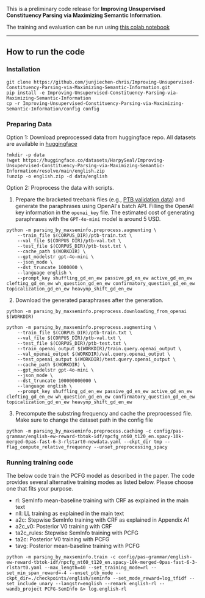 This is a preliminary code release for **Improving Unsupervised Constituency Parsing via Maximizing Semantic Information**. 

The training and evaluation can be run using [this colab notebook](https://drive.google.com/file/d/1RYPwPp8aEJ7-gjgyxJRVYUKEZWP1JbOW/view?usp=sharing)

----
## How to run the code
### Installation
```
git clone https://github.com/junjiechen-chris/Improving-Unsupervised-Constituency-Parsing-via-Maximizing-Semantic-Information.git
pip install -e Improving-Unsupervised-Constituency-Parsing-via-Maximizing-Semantic-Information
cp -r Improving-Unsupervised-Constituency-Parsing-via-Maximizing-Semantic-Information/config config
```
### Preparing Data
Option 1: Download preprocessed data from huggingface repo.
All datasets are available in [huggingface](https://huggingface.co/datasets/HarpySeal/Improving-Unsupervised-Constituency-Parsing-via-Maximizing-Semantic-Information/tree/main)

```
!mkdir -p data
!wget https://huggingface.co/datasets/HarpySeal/Improving-Unsupervised-Constituency-Parsing-via-Maximizing-Semantic-Information/resolve/main/english.zip
!unzip -o english.zip -d data/english
```

Option 2: Proprocess the data with scripts. 
1. Prepare the bracketed treebank files (e.g., [PTB validation data](https://github.com/nikitakit/self-attentive-parser/blob/master/data/22.auto.clean)) and generate the paraphrases using OpenAI's batch API. Filling the OpenAI key information in the `openai_key` file. The estimated cost of generating paraphrases with the `GPT-4o-mini` model is around 5 USD.
``` 
python -m parsing_by_maxseminfo.preprocess.augmenting \
	--train_file $(CORPUS_DIR)/ptb-train.txt \
	--val_file $(CORPUS_DIR)/ptb-val.txt \
	--test_file $(CORPUS_DIR)/ptb-test.txt \
	--cache_path $(WORKDIR) \
	--gpt_modelstr gpt-4o-mini \
	--json_mode \
	--dst_truncate 1000000 \
	--language english \
	--prompt_key shuffling_gd_en_ew passive_gd_en_ew active_gd_en_ew clefting_gd_en_ew wh_question_gd_en_ew confirmatory_question_gd_en_ew topicalization_gd_en_ew heavynp_shift_gd_en_ew

```
2. Download the generated paraphrases after the generation.
```
python -m parsing_by_maxseminfo.preprocess.downloading_from_openai $(WORKDIR)

python -m parsing_by_maxseminfo.preprocess.augmenting \
	--train_file $(CORPUS_DIR)/ptb-train.txt \
	--val_file $(CORPUS_DIR)/ptb-val.txt \
	--test_file $(CORPUS_DIR)/ptb-test.txt \
	--train_openai_output $(WORKDIR)/train.query.openai_output \
	--val_openai_output $(WORKDIR)/val.query.openai_output \
	--test_openai_output $(WORKDIR)/test.query.openai_output \
	--cache_path $(WORKDIR) \
	--gpt_modelstr gpt-4o-mini \
	--json_mode \
	--dst_truncate 100000000000 \
	--language english \
	--prompt_key shuffling_gd_en_ew passive_gd_en_ew active_gd_en_ew clefting_gd_en_ew wh_question_gd_en_ew confirmatory_question_gd_en_ew topicalization_gd_en_ew heavynp_shift_gd_en_ew
```

3. Precompute the substring frequency and cache the preprocessed file. Make sure to change the dataset path in the config file
```
python -m parsing_by_maxseminfo.preprocess.caching -c config/pas-grammar/english-ew-reward-tbtok-idf/npcfg_nt60_t120_en.spacy-10k-merged-0pas-fast-6-3-rlstart0-newdata.yaml --ckpt_dir tmp --flag_compute_relative_frequency --unset_preprocessing_spacy
```

### Running training code
The below code train the PCFG model as described in the paper. The code provides several alternative training modes as listed below. Please choose one that fits your purpose.
- rl: SemInfo mean-baseline training with CRF as explained in the main text
- nll: LL training as explained in the main text
- a2c: Stepwise SemInfo training with CRF as explained in Appendix A1
- a2c_v0: Posterior V0 training with CRF
- ta2c_rules: Stepwise SemInfo training with PCFG
- ta2c: Posterior V0 training with PCFG
- tavg: Posterior mean-baseline training with PCFG
```
python -m parsing_by_maxseminfo.train -c config/pas-grammar/english-ew-reward-tbtok-idf/npcfg_nt60_t120_en.spacy-10k-merged-0pas-fast-6-3-rlstart0.yaml --max_length=40 --set_training_mode=rl --set_min_span_reward=-4 --unset_ptb_mode --ckpt_dir=./checkpoints/english/seminfo --set_mode_reward=log_tfidf --set_include_unary --langstr=english --remark english-rl --wandb_project PCFG-SemInfo &> log.english-rl
```



